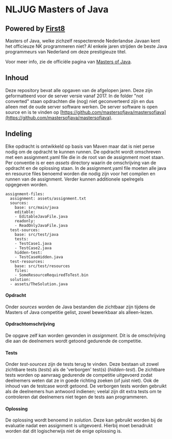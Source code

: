 # NLJUG Masters of Java
## Powered by [First8](http://www.first8.nl)
Masters of Java, welke zichzelf respecterende Nederlandse Javaan
kent het officieuze NK programmeren niet? Al enkele jaren strijden de beste Java programmeurs van Nederland om deze prestigieuze titel. 

Voor meer info, zie de officiële pagina van [Masters of Java](https://nljug.org/masters-of-java-2022/).


## Inhoud

Deze repository bevat alle opgaven van de afgelopen jaren. Deze zijn geformatteerd voor de server versie vanaf 2017. In de folder "not converted" staan opdrachten die (nog) niet geconverteerd zijn en dus alleen met de oude server software werken.
De server software is open source en is te vinden op [https://github.com/mastersofjava/mastersofjava](https://github.com/mastersofjava/mastersofjava).

## Indeling

Elke opdracht is ontwikkeld op basis van Maven maar dat is niet perse nodig om de opdracht te kunnen runnen. De opdracht wordt 
omschreven met een assignment.yaml file die in de root van de assignment moet staan. Per conventie is er een _assets_ directory 
waarin de omschrijving van de opdracht en de oplossing staan. In de assignment.yaml file moeten alle java en resource files benoemd 
worden die nodig zijn voor het compilen en runnen van de assignment. Verder kunnen additionele spelregels opgegeven worden.


    assignment-files:
      assignment: assets/assignment.txt
      sources:
        base: src/main/java
        editable:
        - EditableJavaFile.java
        readonly:
        - ReadOnlyJavaFile.java
      test-sources:
        base: src/test/java
        tests:
        - TestCase1.java
        - TestCase2.java
        hidden-test:
        - TestCaseHidden.java
      test-resources:
        base: src/test/resources
        files:
        - SomeResourceRequiredToTest.bin  
      solution:
      - assets/TheSolution.java


#### Opdracht
Onder _sources_ worden de Java bestanden die zichtbaar zijn tijdens de Masters of Java competitie gelist, zowel bewerkbaar als 
alleen-lezen.

#### Opdrachtomschrijving
De opgave zelf kan worden gevonden in _assignment_. Dit is de omschrijving die aan de deelnemers wordt getoond gedurende de 
competitie.

#### Tests

Onder _test-sources_ zijn de tests terug te vinden. Deze bestaan uit zowel zichtbare tests (_tests_) als de 'verborgen' test(s) 
(_hidden-test_). De zichtbare tests worden op aanvraag gedurende de competitie uitgevoerd zodat deelnemers weten dat ze in goede 
richting zoeken (of juist niet). Ook de inhoud van de testcase wordt getoond. De verborgen tests worden gebruikt als de deelnemers 
hun antwoord indienen; veelal zijn dit extra tests om te controleren dat deelnemers niet tegen de tests aan programmeren.

#### Oplossing

De oplossing wordt benoemd in _solution_. Deze kan gebruikt worden bij de evaluatie nadat een assignment is uitgevoerd. Hierbij moet 
benadrukt worden dat dit logischerwijs niet de enige oplossing is.

